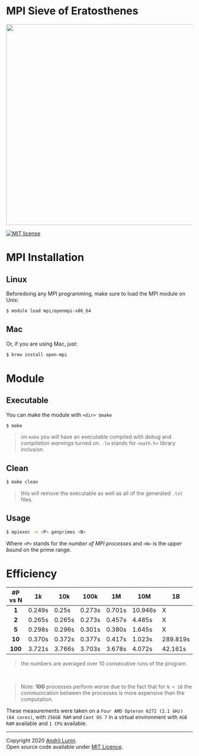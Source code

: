 # MPI Sieve of Eratosthenes

<p align="center">
   <img src="https://res.cloudinary.com/practicaldev/image/fetch/s--99UhkUVh--/c_imagga_scale,f_auto,fl_progressive,h_900,q_auto,w_1600/https://dev-to-uploads.s3.amazonaws.com/i/lo9f1k07sxb8qleixpzg.png" width="540px">
</p>

<p>
	<a href="https://github.com/moon1ock/MPI_primes/blob/main/LICENSE"><img src="https://img.shields.io/badge/license-MIT-blue.svg" alt="MIT license"></a>
</p>

# MPI Installation

## Linux

Beforedoing any MPI programming, make sure to load the MPI module on Unix:

```bash
$ module load mpi/openmpi-x86_64
```

## Mac

Or, if you are using Mac, just:
```bash
$ brew install open-mpi
```


# Module

## Executable

You can make the module with `<dir> $make`

```bash
$ make
```
> on `make` you will have an executable compiled with _debug_ and _compilation warnings_ turned *on*.
> `-lm` stands for `<math.h>` library inclusion.

## Clean

``` bash
$ make clean
```
> this will remove the executable as well as all of the generated `.txt` files.


## Usage

```bash
$ mpiexec -n <P> genprimes <N>
```
Where `<P>` stands for the _number of MPI processes_ and `<N>` is the _upper bound_ on the prime range.


# Efficiency

| #P vs N 	| 1k     	| 10k    	| 100k   	| 1M     	| 10M     	| 1B       	|
|:-------:	|--------	|--------	|--------	|--------	|---------	|----------	|
|  **1**  	| 0.249s 	|  0.25s 	| 0.273s 	| 0.701s 	| 10.946s 	|     X    	|
|  **2**  	| 0.265s 	| 0.265s 	| 0.273s 	| 0.457s 	| 4.485s  	|     X    	|
|  **5**  	| 0.298s 	| 0.296s 	| 0.301s 	| 0.380s 	| 1.645s  	|     X    	|
|  **10** 	| 0.370s 	| 0.372s 	| 0.377s 	| 0.417s 	| 1.023s  	| 289.819s 	|
| **100** 	| 3.721s 	| 3.766s 	| 3.703s 	| 3.678s 	| 4.072s  	|  42.161s 	|

> the numbers are averaged over 10 consecutive runs of the program.

<br>

> Note: **100** processes perform worse due to the fact that for `N < 1B` the communication between the processes is more expensive than the computation. 

These measurements were taken on a `Four AMD Opteron 6272 (2.1 GHz) (64 cores)`, with `256GB RAM` and `Cent OS 7` in a virtual environment with `4GB RAM` available and `1 CPU` available.


--------------------
Copyright 2020 [Andrii Lunin](https://github.com/moon1ock).
<br>
Open source code available under [MIT Licence](https://github.com/moon1ock).
